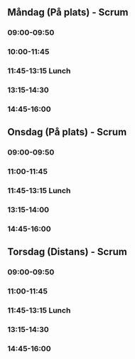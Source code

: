## Måndag (På plats) - Scrum
### 09:00-09:50 
### 10:00-11:45 
### 11:45-13:15 Lunch
### 13:15-14:30
### 14:45-16:00 

## Onsdag (På plats) - Scrum
### 09:00-09:50 
### 11:00-11:45  
### 11:45-13:15 Lunch
### 13:15-14:00  
### 14:45-16:00  

## Torsdag (Distans) - Scrum
### 09:00-09:50 
### 11:00-11:45 
### 11:45-13:15 Lunch
### 13:15-14:30 
### 14:45-16:00 